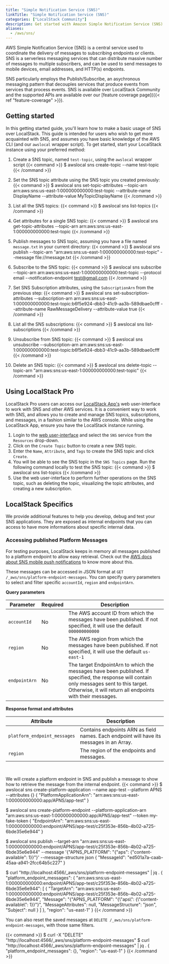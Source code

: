 ```yaml
---
title: "Simple Notification Service (SNS)"
linkTitle: "Simple Notification Service (SNS)"
categories: ["LocalStack Community"]
description: Get started with Amazon Simple Notification Service (SNS) on LocalStack
aliases:
  - /aws/sns/
---
```


AWS Simple Notification Service (SNS) is a central service used to coordinate the delivery of messages to subscribing endpoints or clients. SNS is a serverless messaging services that can distribute massive number of messages to multiple subscribers, and can be used to send messages to mobile devices, email addresses, and HTTP(s) endpoints.

SNS particularly employs the Publish/Subscribe, an asychronous messaging pattern that decouples services that produce events from services that process events. SNS is available over LocalStack Community and the supported APIs are available over our [feature coverage page]({{< ref "feature-coverage" >}}).

## Getting started

In this getting started guide, you'll learn how to make a basic usage of SNS over LocalStack. This guide is intended for users who wish to get more acquainted with SNS, and assumes you have basic knowledge of the AWS CLI (and our `awslocal` wrapper script). To get started, start your LocalStack instance using your preferred method:

1. Create a SNS topic, named `test-topic`, using the `awslocal` wrapper script
   {{< command >}}
   $ awslocal sns create-topic --name test-topic
   {{< /command >}}

2. Set the SNS topic attribute using the SNS topic you created previously:
   {{< command >}}
   $ awslocal sns set-topic-attributes --topic-arn arn:aws:sns:us-east-1:000000000000:test-topic --attribute-name DisplayName --attribute-value MyTopicDisplayName
   {{< /command >}}

3. List all the SNS topics:
   {{< command >}}
   $ awslocal sns list-topics
   {{< /command >}}

4. Get attributes for a single SNS topic:
   {{< command >}}
   $ awslocal sns get-topic-attributes --topic-arn arn:aws:sns:us-east-1:000000000000:test-topic
   {{< /command >}}

5. Publish messages to SNS topic, assuming you have a file named `message.txt` in your current directory:
   {{< command >}}
   $ awslocal sns publish --topic-arn "arn:aws:sns:us-east-1:000000000000:test-topic" --message file://message.txt
   {{< /command >}}

6. Subscribe to the SNS topic:
   {{< command >}}
   $ awslocal sns subscribe --topic-arn arn:aws:sns:us-east-1:000000000000:test-topic --protocol email --notification-endpoint test@gmail.com
   {{< /command >}}

7. Set SNS Subscription attributes, using the `SubscriptionArn` from the previous step:
   {{< command >}}
   $ awslocal sns set-subscription-attributes --subscription-arn arn:aws:sns:us-east-1:000000000000:test-topic:b6f5e924-dbb3-41c9-aa3b-589dbae0cfff --attribute-name RawMessageDelivery --attribute-value true
   {{< /command >}}

8. List all the SNS subscriptions:
   {{< command >}}
   $ awslocal sns list-subscriptions
   {{< /command >}}

9. Unsubscribe from SNS topic:
   {{< command >}}
   $ awslocal sns unsubscribe --subscription-arn arn:aws:sns:us-east-1:000000000000:test-topic:b6f5e924-dbb3-41c9-aa3b-589dbae0cfff
   {{< /command >}}

10. Delete an SNS topic:
   {{< command >}}
   $ awslocal sns delete-topic --topic-arn "arn:aws:sns:us-east-1:000000000000:test-topic"
   {{< /command >}}

## Using LocalStack Pro

LocalStack Pro users can access our [LocalStack App's](https://app.localstack.cloud) web user-interface to work with SNS and other AWS services. It is a convenient way to work with SNS, and allows you to create and manage SNS topics, subscriptions, and messages, in a fashion similar to the AWS console. While using the LocalStack App, ensure you have the LocalStack instance running.

1. Login to the [web user-interface](https://app.localstack.cloud) and select the `SNS` service from the `Resources` drop-down.
2. Click on the `Create Topic` button to create a new SNS topic.
3. Enter the `Name`, `Attribute`, and `Tags` to create the SNS topic and click `Create`.
4. You will be able to see the SNS topic in the `SNS Topics` page. Run the following command locally to test the SNS topic:
   {{< command >}}
   $ awslocal sns list-topics
   {{< /command >}}
5. Use the web user-interface to perform further operations on the SNS topic, such as deleting the topic, visualizing the topic attributes, and creating a new subscription.

## LocalStack Specifics
We provide additional features to help you develop, debug and test your SNS applications. They are exposed as internal endpoints that you can access to have more informations about specific internal data.  

### Accessing published Platform Messages

For testing purposes, LocalStack keeps in memory all messages published to a platform endpoint to allow easy retrieval. Check out the [AWS docs about SNS mobile push notifications](https://docs.aws.amazon.com/sns/latest/dg/sns-mobile-application-as-subscriber.html) to know more about this.

These messages can be accessed in JSON format at `GET /_aws/sns/platform-endpoint-messages`. You can specify query parameters to select and filter specific `accountId`, `region` and `endpointArn`.

__Query parameters__

| Parameter | Required | Description |
| - | - | - |
| `accountId` | No | The AWS account ID from which the messages have been published. If not specified, it will use the default `000000000000` |
| `region` | No | The AWS region from which the messages have been published. If not specified, it will use the default `us-east-1` |
| `endpointArn` | No | The target EndpointArn to which the messages have been published. If specified, the response will contain only messages sent to this target. Otherwise, it will return all endpoints with their messages. |

__Response format and attributes__

| Attribute | Description |
| - | - |
| `platform_endpoint_messages` | Contains endpoints ARN as field names. Each endpoint will have its messages in an Array. |
| `region` | The region of the endpoints and messages. | 

<br>

We will create a platform endpoint in SNS and publish a message to show how to retrieve the message from the internal endpoint. 
{{< command >}}
$ awslocal sns create-platform-application --name app-test --platform APNS --attributes {}
{
    "PlatformApplicationArn": "arn:aws:sns:us-east-1:000000000000:app/APNS/app-test"
}

$ awslocal sns create-platform-endpoint --platform-application-arn "arn:aws:sns:us-east-1:000000000000:app/APNS/app-test" --token my-fake-token
{
    "EndpointArn": "arn:aws:sns:us-east-1:000000000000:endpoint/APNS/app-test/c25f353e-856b-4b02-a725-6bde35e6e944"
}

$ awslocal sns publish --target-arn "arn:aws:sns:us-east-1:000000000000:endpoint/APNS/app-test/c25f353e-856b-4b02-a725-6bde35e6e944" --message '{"APNS_PLATFORM": "{\"aps\": {\"content-available\": 1}}"}' --message-structure json
{
    "MessageId": "ed501a7a-caab-45aa-a941-2fcc64b5c227"
}

$ curl "http://localhost:4566/_aws/sns/platform-endpoint-messages" | jq .
{
  "platform_endpoint_messages": {
    "arn:aws:sns:us-east-1:000000000000:endpoint/APNS/app-test/c25f353e-856b-4b02-a725-6bde35e6e944": [
      {
        "TargetArn": "arn:aws:sns:us-east-1:000000000000:endpoint/APNS/app-test/c25f353e-856b-4b02-a725-6bde35e6e944",
        "Message": "{\"APNS_PLATFORM\": \"{\\\"aps\\\": {\\\"content-available\\\": 1}}\"}",
        "MessageAttributes": null,
        "MessageStructure": "json",
        "Subject": null
      }
    ]
  },
  "region": "us-east-1"
}
{{< /command >}}

You can also reset the saved messages at `DELETE /_aws/sns/platform-endpoint-messages`, with those same filters.

{{< command >}}
$ curl -X "DELETE" "http://localhost:4566/_aws/sns/platform-endpoint-messages"
$ curl "http://localhost:4566/_aws/sns/platform-endpoint-messages" | jq .
{
  "platform_endpoint_messages": {},
  "region": "us-east-1"
}
{{< /command >}}
